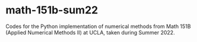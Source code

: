 # math-151b-sum22
Codes for the Python implementation of numerical methods from Math 151B (Applied Numerical Methods II) at UCLA, taken during Summer 2022.
